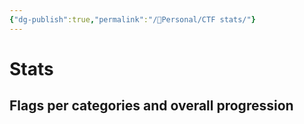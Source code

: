 ```yaml
---
{"dg-publish":true,"permalink":"/👀Personal/CTF stats/"}
---
```


# Stats
## Flags per categories and overall progression
<canvas height="0" width="0" style="display: block; box-sizing: border-box; height: 0px; width: 0px;"></canvas>



<script src="https://cdn.jsdelivr.net/npm/chart.js"></script>


<canvas height="0" width="0" style="display: block; box-sizing: border-box; height: 0px; width: 0px;"></canvas>
